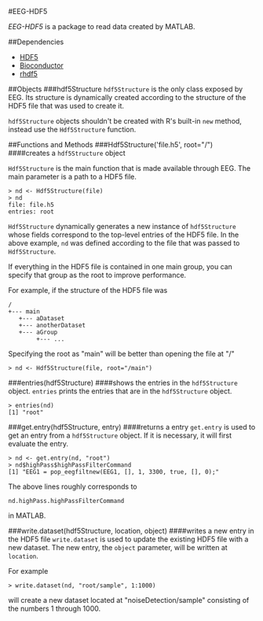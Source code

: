 #EEG-HDF5

*EEG-HDF5* is a package to read data created by MATLAB.

##Dependencies

* [HDF5](http://www.hdfgroup.org/HDF5/)
* [Bioconductor](http://www.bioconductor.org/)
* [rhdf5](http://www.bioconductor.org/packages/release/bioc/html/rhdf5.html)

##Objects
###hdf5Structure
`hdf5Structure` is the only class exposed by EEG. Its structure is dynamically
created according to the structure of the HDF5 file that was used to create it.

`hdf5Structure` objects shouldn't be created with R's built-in `new` method,
instead use the `Hdf5Structure` function.

##Functions and Methods
###Hdf5Structure('file.h5', root="/")
####creates a `hdf5Structure` object

`Hdf5Structure` is the main function that is made available through EEG.
The main parameter is a path to a HDF5 file.

	> nd <- Hdf5Structure(file)
	> nd
	file: file.h5
	entries: root

`Hdf5Structure` dynamically generates a new instance of `hdf5Structure` whose
fields correspond to the top-level entries of the HDF5 file. In the above
example, `nd` was defined according to the file that was passed to
`Hdf5Structure`.

If everything in the HDF5 file is contained in one main group, you can specify that group as the root to improve performance.

For example, if the structure of the HDF5 file was

```
/
+--- main
   +--- aDataset
   +--- anotherDataset
   +--- aGroup
		+--- ...
```

Specifying the root as "main" will be better than opening the file at "/"

	> nd <- Hdf5Structure(file, root="/main")

###entries(hdf5Structure)
####shows the entries in the `hdf5Structure` object.
`entries` prints the entries that are in the `hdf5Structure` object.

	> entries(nd)
	[1] "root"

###get.entry(hdf5Structure, entry)
####returns a entry
`get.entry` is used to get an entry from a `hdf5Structure` object. If it is
necessary, it will first evaluate the entry.

	> nd <- get.entry(nd, "root")
	> nd$highPass$highPassFilterCommand
	[1] "EEG1 = pop_eegfiltnew(EEG1, [], 1, 3300, true, [], 0);"

The above lines roughly corresponds to

	nd.highPass.highPassFilterCommand

in MATLAB.

###write.dataset(hdf5Structure, location, object)
####writes a new entry in the HDF5 file
`write.dataset` is used to update the existing HDF5 file with a new dataset. The new
entry, the `object` parameter, will be written at `location`.

For example

	> write.dataset(nd, "root/sample", 1:1000)

will create a new dataset located at "noiseDetection/sample" consisting of the
numbers 1 through 1000.

